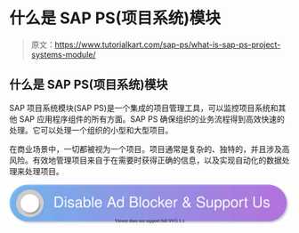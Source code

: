 # 什么是 SAP PS(项目系统)模块

> 原文：<https://www.tutorialkart.com/sap-ps/what-is-sap-ps-project-systems-module/>

## 什么是 SAP PS(项目系统)模块

SAP 项目系统模块(SAP PS)是一个集成的项目管理工具，可以监控项目系统和其他 SAP 应用程序组件的所有方面。SAP PS 确保组织的业务流程得到高效快速的处理。它可以处理一个组织的小型和大型项目。

在商业场景中，一切都被视为一个项目。项目通常是复杂的、独特的，并且涉及高风险。有效地管理项目来自于在需要时获得正确的信息，以及实现自动化的数据处理来处理项目。

[![](img/925da31b32d6bc3827932f6c8afb11bb.png)](https://www.tutorialkart.com/)